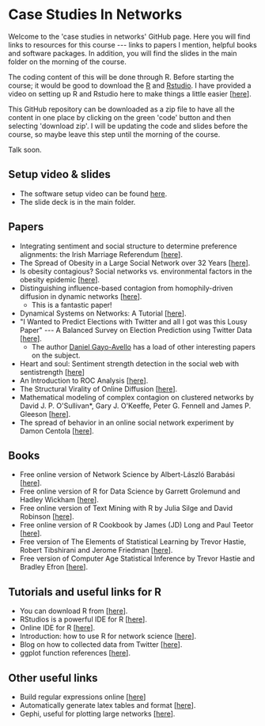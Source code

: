 # Case Studies In Networks

Welcome to the 'case studies in networks' GitHub page. Here you will find links to resources for this course --- links to papers I mention, helpful books and software packages. In addition, you will find the slides in the main folder on the morning of the course.

The coding content of this will be done through R. Before starting the course; it would be good to download the [R](https://cran.r-project.org/) and [Rstudio](https://www.rstudio.com/products/rstudio/download/). I have provided a video on setting up R and Rstudio here to make things a little easier [[here](https://youtu.be/KBgobghc-_4)]. 

This GitHub repository can be downloaded as a zip file to have all the content in one place by clicking on the green 'code' button and then selecting 'download zip'. I will be updating the code and slides before the course, so maybe leave this step until the morning of the course.

Talk soon. 

## Setup video & slides

- The software setup video can be found [here]().
- The slide deck is in the main folder.

## Papers

- Integrating sentiment and social structure to determine preference alignments: the Irish Marriage Referendum [[here](https://royalsocietypublishing.org/doi/full/10.1098/rsos.170154)].
- The Spread of Obesity in a Large Social Network over 32 Years [[here](https://www.nejm.org/doi/full/10.1056/NEJMsa066082)].
- Is obesity contagious? Social networks vs. environmental factors in the obesity epidemic [[here](https://www.ncbi.nlm.nih.gov/pubmed/18571258)].
- Distinguishing influence-based contagion from homophily-driven diffusion in dynamic networks [[here](https://www.pnas.org/content/106/51/21544)].
  - This is a fantastic paper!
- Dynamical Systems on Networks: A Tutorial [[here](https://link.springer.com/book/10.1007/978-3-319-26641-1)].
- "I Wanted to Predict Elections with Twitter and all I got was this Lousy Paper" --- A Balanced Survey on Election Prediction using Twitter Data [[here](https://arxiv.org/abs/1204.6441)].
  - The author [Daniel Gayo-Avello](https://scholar.google.com/citations?user=bdCROlQAAAAJ&hl=en) has a load of other interesting papers on the subject.
- Heart and soul: Sentiment strength detection in the social web with sentistrength [[here](https://www.google.com/url?sa=t&rct=j&q=&esrc=s&source=web&cd=9&cad=rja&uact=8&ved=2ahUKEwj3ho2L3_blAhXcQkEAHRQrDFwQFjAIegQICBAC&url=http%3A%2F%2Fsentistrength.wlv.ac.uk%2Fdocumentation%2FSentiStrengthChapter.pdf&usg=AOvVaw1c8oFIh5RJja9q4Vy64CZU)]
- An Introduction to ROC Analysis [[here](http://people.inf.elte.hu/kiss/11dwhdm/roc.pdf)]. 
- The Structural Virality of Online Diffusion [[here](https://www.google.com/url?sa=t&rct=j&q=&esrc=s&source=web&cd=2&cad=rja&uact=8&ved=2ahUKEwia0J6LnIjmAhWUUBUIHcLyDSgQFjABegQIBhAC&url=https%3A%2F%2F5harad.com%2Fpapers%2Ftwiral.pdf&usg=AOvVaw2Auo-4bqKzzphRdRG5uo6t)].
- Mathematical modeling of complex contagion on clustered networks by David J. P. O'Sullivan*, Gary J. O'Keeffe, Peter G. Fennell and James P. Gleeson [[here](https://www.frontiersin.org/articles/10.3389/fphy.2015.00071/full)].
- The spread of behavior in an online social network experiment by Damon Centola [[here](https://science.sciencemag.org/content/329/5996/1194)].

## Books

- Free online version of Network Science by Albert-László Barabási [[here](http://networksciencebook.com/chapter/1)].
- Free online version of R for Data Science by Garrett Grolemund and Hadley Wickham [[here](https://r4ds.had.co.nz/)].
- Free online version of Text Mining with R by Julia Silge and David Robinson [[here](https://www.tidytextmining.com/)].
- Free online version of R Cookbook by James (JD) Long and Paul Teetor [[here](https://rc2e.com/)].
- Free version of The Elements of Statistical Learning by Trevor Hastie, Robert Tibshirani and Jerome Friedman [[here](https://www.google.com/url?sa=t&rct=j&q=&esrc=s&source=web&cd=2&cad=rja&uact=8&ved=2ahUKEwja_NKliojmAhXznFwKHYU-DAgQFjABegQIBBAC&url=https%3A%2F%2Fweb.stanford.edu%2F~hastie%2FPapers%2FESLII.pdf&usg=AOvVaw25QCy16hNG1RTjwQm4qzz8)].
- Free version of Computer Age Statistical Inference by Trevor Hastie and Bradley Efron [[here](https://www.google.com/url?sa=t&rct=j&q=&esrc=s&source=web&cd=3&cad=rja&uact=8&ved=2ahUKEwiG2rbKiYjmAhWoQkEAHXm-CPEQFjACegQIBBAC&url=https%3A%2F%2Fweb.stanford.edu%2F~hastie%2FCASI_files%2FPDF%2Fcasi.pdf&usg=AOvVaw35RkePmQDVbV9mFQfiCn73)].
<!--- - Old version of Networks by Mark Newman [here]() --->

## Tutorials and useful links for R

- You can download R from [[here](https://www.r-project.org/)].
- RStudios is a powerful IDE for R [[here](https://rstudio.com/products/rstudio/download/)].
- Online IDE for R [[here](https://rstudio.cloud)].
- Introduction: how to use R for network science [[here](https://kateto.net/networks-r-igraph)].
- Blog on how to collected data from Twitter [[here](https://ecmiindmath.org/2015/12/21/hunting-for-ground-truths/)].
- ggplot function references [[here](https://ggplot2.tidyverse.org/reference/)].

## Other useful links

- Build regular expressions online [[here](https://regexr.com/)]
- Automatically generate latex tables and format [[here](https://www.tablesgenerator.com/latex_tables)].
- Gephi, useful for plotting large networks [[here](https://gephi.org/users/download/)].
